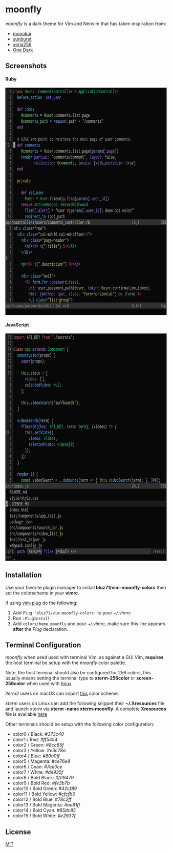 moonfly
=======

*moonfly* is a dark theme for Vim and Neovim that has taken inspiration from:

* [monokai](https://atom.io/themes/monokai)
* [sunburst](http://colorsublime.com/theme/Sunburst)
* [xoria256](https://github.com/vim-scripts/xoria256.vim)
* [One Dark](https://github.com/atom/one-dark-syntax)

Screenshots
-----------

#### Ruby
<img src="ruby_moonfly.png" alt="ruby_moonfly" width="693px" height="710px">

#### JavaScript
<img src="javascript_moonfly.png" alt="ruby_moonfly" width="693px" height="710px">

Installation
------------

Use your favorite plugin manager to install **bluz71/vim-moonfly-colors** then
set the colorscheme in your **vimrc**.

If using [vim-plug](https://github.com/junegunn/vim-plug) do the following:

1. Add `Plug 'bluz71/vim-moonfly-colors'` to your *~/.vimrc*
2. Run `:PlugInstall`
3. Add `colorscheme moonfly` and your *~/.vimrc*, make sure this line appears
   **after** the *Plug* declaration.

Terminal Configuration
----------------------

*moonfly* when used used with terminal Vim, as against a GUI Vim, **requires** the
host terminal be setup with the *moonfly* color palette.

Note, the host terminal should also be configured for 256 colors, this usually
means setting the terminal type to **xterm-256color** or **screen-256color**
when used with [tmux](https://tmux.github.io/).

*iterm2* users on macOS can import
[this](https://github.com/bluz71/dotfiles/blob/master/moonfly.itermcolors)
color scheme.

*xterm* users on Linux can add the following snippet their **~/.Xresources**
file and launch xterm via **xterm -name xterm-moonfly**. A complete
**Xresources** file is available
[here](https://github.com/bluz71/dotfiles/blob/master/Xresources)

Other terminals should be setup with the following color configuration:

* color0 / Black: *#373c40*
* color1 / Red: *#ff5454*
* color2 / Green: *#8cc85f*
* color3 / Yellow: *#e3c78a*
* color4 / Blue: *#80a0ff*
* color5 / Magenta: *#ce76e8*
* color6 / Cyan: *#7ee0ce*
* color7 / White: *#de935f*
* color8 / Bold Black: *#f09479*
* color9 / Bold Red: *#fe3b7b*
* color10 / Bold Green: *#42cf89*
* color11 / Bold Yellow: *#cfcfb0*
* color12 / Bold Blue: *#78c2ff*
* color13 / Bold Magenta: *#ae81ff*
* color14 / Bold Cyan: *#85dc85*
* color15 / Bold White: *#e2637f*

License
-------

[MIT](https://opensource.org/licenses/MIT)

